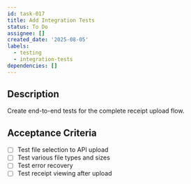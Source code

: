 ```yaml
---
id: task-017
title: Add Integration Tests
status: To Do
assignee: []
created_date: '2025-08-05'
labels:
  - testing
  - integration-tests
dependencies: []
---
```


## Description

Create end-to-end tests for the complete receipt upload flow.

## Acceptance Criteria

- [ ] Test file selection to API upload
- [ ] Test various file types and sizes
- [ ] Test error recovery
- [ ] Test receipt viewing after upload
